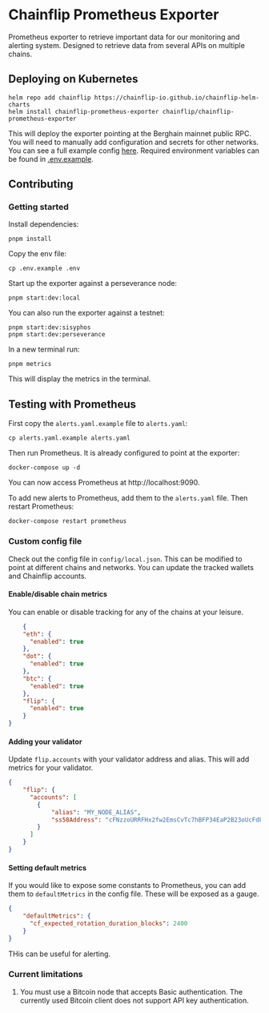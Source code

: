 # Chainflip Prometheus Exporter

Prometheus exporter to retrieve important data for our monitoring and alerting system.
Designed to retrieve data from several APIs on multiple chains.

## Deploying on Kubernetes

```shell
helm repo add chainflip https://chainflip-io.github.io/chainflip-helm-charts
helm install chainflip-prometheus-exporter chainflip/chainflip-prometheus-exporter
```

This will deploy the exporter pointing at the Berghain mainnet public RPC. You will need to manually add configuration
and secrets for other networks. You can see a full example config [here](config/local.json). Required environment
variables can be found
in [.env.example](.env.example).

## Contributing

### Getting started

Install dependencies:

```shell
pnpm install
```

Copy the env file:

```shell
cp .env.example .env
```

Start up the exporter against a perseverance node:

```shell
pnpm start:dev:local
```

You can also run the exporter against a testnet:

```shell
pnpm start:dev:sisyphos
pnpm start:dev:perseverance
```

In a new terminal run:

```shell
pnpm metrics
```

This will display the metrics in the terminal.

## Testing with Prometheus

First copy the `alerts.yaml.example` file to `alerts.yaml`:

```shell
cp alerts.yaml.example alerts.yaml
```

Then run Prometheus. It is already configured to point at the exporter:

```shell
docker-compose up -d
```

You can now access Prometheus at http://localhost:9090.

To add new alerts to Prometheus, add them to the `alerts.yaml` file. Then restart Prometheus:

```shell
docker-compose restart prometheus
```



### Custom config file

Check out the config file in `config/local.json`. This can be modified to point at different chains and networks. You
can update the tracked wallets and Chainflip accounts.

#### Enable/disable chain metrics

You can enable or disable tracking for any of the chains at your leisure.

```json
    {
    "eth": {
	  "enabled": true
    },
    "dot": {
	  "enabled": true
    },
    "btc": {
	  "enabled": true
    },
    "flip": {
	  "enabled": true
    }
}
``` 

#### Adding your validator

Update `flip.accounts` with your validator address and alias. This will add metrics for your validator.

```json
{
    "flip": {
	  "accounts": [
		{
		    "alias": "MY_NODE_ALIAS",
		    "ss58Address": "cFNzzoURRFHx2fw2EmsCvTc7hBFP34EaP2B23oUcFdbp1FMvx"
		}
	  ]
    }
}
```

#### Setting default metrics

If you would like to expose some constants to Prometheus, you can add them to `defaultMetrics` in the config file. These
will be exposed as a gauge.

```json
{
    "defaultMetrics": {
	  "cf_expected_rotation_duration_blocks": 2400
    }
}
```

THis can be useful for alerting.

### Current limitations

1. You must use a Bitcoin node that accepts Basic authentication. The currently used Bitcoin client does not support API
   key authentication.